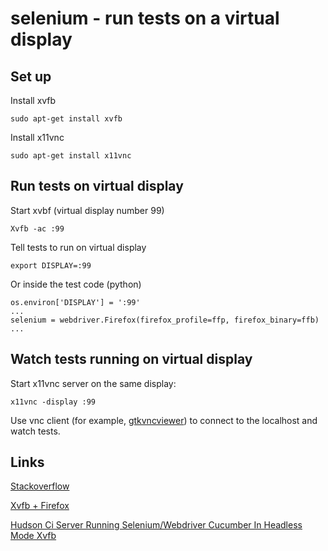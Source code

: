 selenium - run tests on a virtual display
============================================

Set up
-------

Install xvfb

    sudo apt-get install xvfb

Install x11vnc

    sudo apt-get install x11vnc

Run tests on virtual display
----------------------------

Start xvbf (virtual display number 99)

    Xvfb -ac :99

Tell tests to run on virtual display

    export DISPLAY=:99

Or inside the test code (python)

    os.environ['DISPLAY'] = ':99'
    ...
    selenium = webdriver.Firefox(firefox_profile=ffp, firefox_binary=ffb)
    ...

Watch tests running on virtual display
--------------------------------------

Start x11vnc server on the same display:

    x11vnc -display :99

Use vnc client (for example, [gtkvncviewer](https://launchpad.net/gtkvncviewer))  to connect to the localhost and watch tests.


Links
-----------------
[Stackoverflow](http://serverfault.com/questions/273095/connect-to-xvfb-remote-to-fix-firefox-headless-crash)

[Xvfb + Firefox](http://www.semicomplete.com/blog/geekery/xvfb-firefox.html)

[Hudson Ci Server Running Selenium/Webdriver Cucumber In Headless Mode Xvfb](http://markgandolfo.com/?p=47)



